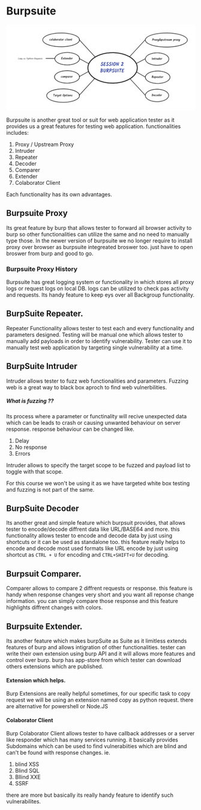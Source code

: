 # Burpsuite

![BURPSUITE](../Attachment/BURPSUITE.png)

 Burpsuite is another great tool or suit for web application tester as it provides us a great features for testing web application. functionalities includes:
 
 1) Proxy / Upstream Proxy
2) Intruder
3) Repeater
4) Decoder
5) Comparer
6) Extender
7) Colaborator Client

Each functionality has its own advantages. 

## Burpsuite Proxy

Its great feature by burp that allows tester to forward all browser activity to burp so other functionalities can utilize the same and no need to manually type those. In the newer version of burpsuite we no longer require to install proxy over browser as burpsuite integreated broswer too. just have to open broswer from burp and good to go.


### Burpsuite Proxy History

Burpsuite has great logging system or functionality in which stores all proxy logs or request logs on local DB. logs can be utilized to check pas activity and requests. Its handy feature to keep eys over all Backgroup functionality.

## BurpSuite Repeater.

Repeater Functionality allows tester to test each and every functionality and parameters designed. Testing will be manual one which allows tester to manually add payloads in order to identify vulnerability. Tester can use it to manually test web application by targeting single vulnerability at a time.

## BurpSuite Intruder

Intruder allows tester to fuzz web functionalities and parameters. Fuzzing web is a great way to black box aproch to find web vulnerbilities.

##### What is fuzzing ??

Its process where a parameter or functinality will recive unexpected data which can be leads to crash or causing unwanted behaviour on server response. response behaviour can be changed like.

1) Delay
2) No response
3) Errors

Intruder allows to specify the target scope to be fuzzed and payload list to toggle with that scope.

For this course we won't be using it as we have targeted white box testing and fuzzing is not part of the same.

## BurpSuite Decoder

Its another great and simple feature which burpsuit provides, that allows tester to encode/decode diffrent data like URL/BASE64 and more. this functionality allows tester to encode and decode data by just using shortcuts or it can be used as standalone too. this feature really helps to encode and decode most used formats like URL encode by just using shortcut as `CTRL + U` for encoding and `CTRL+SHIFT+U` for decoding.


## Burpsuit Comparer.

Comparer allows to compare 2 diffrent requests or response. this feature is handy when response changes very short and you want all reponse change information. you can simply compare those response and this feature highlights diffrent changes with colors.



## Burpsuite Extender.

Its another feature which makes burpSuite as Suite as it limitless extends features of burp and allows intigration of other functionalities. tester can write their own extension using burp API and it will allows more features and control over burp. burp has app-store from which tester can download others extensions which are published.

#### Extension which helps.

Burp Extensions are really helpful sometimes, for our specific task to copy request we will be using an extension  named copy as python request. there are alternative for powershell or Node.JS

#### Colaborator Client

Burp Colaborator Client allows tester to have callback addresses or a server like responder which has many services running. it basically provides Subdomains which can be used to find vulnerabiities which are blind and can't be found with response changes. 
ie.
1) blind XSS
2) Blind SQL
3) Bllind XXE
4) SSRF

there are more but basically its really handy feature to identify such vulnerabilites.
